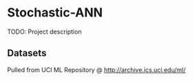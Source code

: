 # Stochastic-ANN
TODO: Project description

## Datasets

Pulled from UCI ML Repository @ http://archive.ics.uci.edu/ml/



